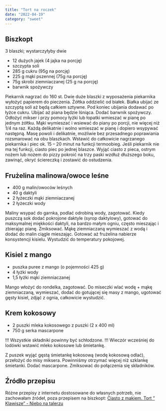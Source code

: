 ```yaml
---
title: "Tort na roczek"
date: "2022-04-19"
category: "sweet"
---
```


## Biszkopt

3 blaszki; wystarczyłyby dwie

- 12 dużych jajek (4 jajka na porcję)
- szczypta soli
- 285 g cukru (95g na porcję)
- 225 g mąki pszennej (75g na porcję)
- 75g skrobi ziemniaczanej (25 g na porcję)
- barwnik spożywczy

Piekarnik nagrzać do 160 st. Dwie duże blaszki z wyposażenia piekarnika wyłożyć papierem do pieczenia. Żółtka oddzielić od białek. Białka ubijać ze szczyptą soli aż będą całkiem sztywne. Pod koniec ubijania dodawać po łyżce cukru. Ubijać aż piana będzie lśniąca. Dodać barwnik spożywczy. Odłożyć mikser i przy pomocy łyżki lub łopatki wmieszać w pianę po jednym żółtku. Mąki wymieszać i wsiewać do piany po porcji, nie więcej niż 1/4 na raz. Każdą delikatnie i wolno wmieszać w pianę i dopiero wsypywać następną. Masę powoli i delikatnie, możliwie bez przesadnego poprawiania rozsmarować na obu blaszkach. Wstawić do całkowicie nagrzanego piekarnika i piec ok. 15 – 20 minut na funkcji termoobieg. Jeśli piekarnik nie ma tej funkcji, ciasto piec po jednej blaszce. Wyjąć ciasto z pieca, ostrym nożem lub nożem do pizzy pokroić na trzy paski wzdłuż dłuższego boku, zawinąć, okryć ściereczką i zostawić do ostudzenia.

## Frużelina malinowa/owoce leśne

- 400 g malin/owoców leśnych
- 40 g daktyli
- 2 łyżeczki mąki ziemniaczanej
- 2 łyżeczki wody

Maliny wsypać do garnka, podlać odrobiną wody, zagotować. Kiedy puszczą sok dodać pokrojone daktyle (syrop daktylowy), gotować do maksymalnej miękkości daktyli, na bardzo małym ogniu, często mieszając i zbierając pianę. Zmiksować. Mąkę ziemniaczaną wymieszać z wodą i dodać do malin ciągle mieszając. Gotować aż frużelina nabierze konsystencji kisielu. Wystudzić do temperatury pokojowej.

## Kisiel z mango

- puszka puree z mango (o pojemności 425 g)
- 4 łyżki wody
- 1,5 łyżki mąki ziemniaczanej

Mango włożyć do rondelka, zagotować. Do miseczki wlać wodę + mąkę ziemniaczaną, wymieszać, dodać do gotującej się masy z mango, ugotować gęsty kisiel, zdjąć z ognia, całkowicie wystudzić.

## Krem kokosowy

- 2 puszki mleka kokosowego z puszki (2 x 400 ml)
- 750 g serka mascarpone

!!! Wszystkie składniki powinny być schłodzone. !!! Wieczór wcześniej do lodówki
wstawić mleko kokosowe lub śmietankę.

Z puszek wyjąć gęstą śmietankę kokosową (wodę kokosową odlać), przełożyć do misy miksera. Powinniśmy otrzymać więcej niż szklankę śmietanki. Dodać mascarpone. Zmiksować do połączenia się składników.

## Źródło przepisu

Różne przepisy z internetu dostosowane do własnych potrzeb, nie zachowałam źródeł, poza przepisem na biszkopt: [Ciasto z makiem. Tort ” Klawisze” - Niebo na talerzu](https://niebonatalerzu.pl/2016/12/ciasto-z-makiem-tort-klawisze.html)
